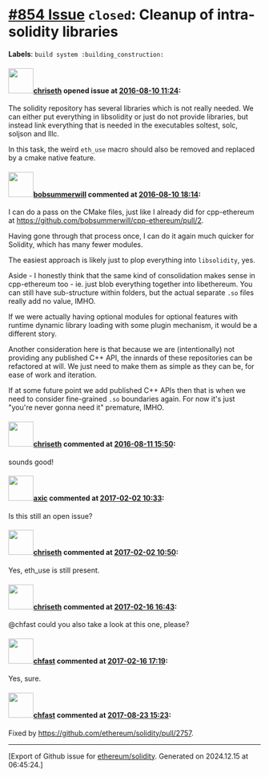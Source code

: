 # [\#854 Issue](https://github.com/ethereum/solidity/issues/854) `closed`: Cleanup of intra-solidity libraries
**Labels**: `build system :building_construction:`


#### <img src="https://avatars.githubusercontent.com/u/9073706?v=4" width="50">[chriseth](https://github.com/chriseth) opened issue at [2016-08-10 11:24](https://github.com/ethereum/solidity/issues/854):

The solidity repository has several libraries which is not really needed.
We can either put everything in libsolidity or just do not provide libraries, but instead link everything that is needed in the executables soltest, solc, soljson and lllc.

In this task, the weird `eth_use` macro should also be removed and replaced by a cmake native feature.


#### <img src="https://avatars.githubusercontent.com/u/3788156?u=f379551fa667ddb096e1ea2ef248d16e7461b1c3&v=4" width="50">[bobsummerwill](https://github.com/bobsummerwill) commented at [2016-08-10 18:14](https://github.com/ethereum/solidity/issues/854#issuecomment-238954498):

I can do a pass on the CMake files, just like I already did for cpp-ethereum at https://github.com/bobsummerwill/cpp-ethereum/pull/2.

Having gone through that process once, I can do it again much quicker for Solidity, which has many fewer modules.

The easiest approach is likely just to plop everything into `libsolidity`, yes.

Aside - I honestly think that the same kind of consolidation makes sense in cpp-ethereum too - ie. just blob everything together into libethereum.     You can still have sub-structure within folders, but the actual separate `.so` files really add no value, IMHO.

If we were actually having optional modules for optional features with runtime dynamic library loading with some plugin mechanism, it would be a different story.

Another consideration here is that because we are (intentionally) not providing any published C++ API, the innards of these repositories can be refactored at will.     We just need to make them as simple as they can be, for ease of work and iteration.

If at some future point we add published C++ APIs then that is when we need to consider fine-grained `.so` boundaries again.    For now it's just "you're never gonna need it" premature, IMHO.

#### <img src="https://avatars.githubusercontent.com/u/9073706?v=4" width="50">[chriseth](https://github.com/chriseth) commented at [2016-08-11 15:50](https://github.com/ethereum/solidity/issues/854#issuecomment-239203281):

sounds good!

#### <img src="https://avatars.githubusercontent.com/u/20340?v=4" width="50">[axic](https://github.com/axic) commented at [2017-02-02 10:33](https://github.com/ethereum/solidity/issues/854#issuecomment-276922046):

Is this still an open issue?

#### <img src="https://avatars.githubusercontent.com/u/9073706?v=4" width="50">[chriseth](https://github.com/chriseth) commented at [2017-02-02 10:50](https://github.com/ethereum/solidity/issues/854#issuecomment-276925642):

Yes, eth_use is still present.

#### <img src="https://avatars.githubusercontent.com/u/9073706?v=4" width="50">[chriseth](https://github.com/chriseth) commented at [2017-02-16 16:43](https://github.com/ethereum/solidity/issues/854#issuecomment-280385907):

@chfast could you also take a look at this one, please?

#### <img src="https://avatars.githubusercontent.com/u/573380?u=6cd4b0f473d862749cbed137d0bb32b726ae071f&v=4" width="50">[chfast](https://github.com/chfast) commented at [2017-02-16 17:19](https://github.com/ethereum/solidity/issues/854#issuecomment-280396867):

Yes, sure.

#### <img src="https://avatars.githubusercontent.com/u/573380?u=6cd4b0f473d862749cbed137d0bb32b726ae071f&v=4" width="50">[chfast](https://github.com/chfast) commented at [2017-08-23 15:23](https://github.com/ethereum/solidity/issues/854#issuecomment-324370856):

Fixed by https://github.com/ethereum/solidity/pull/2757.


-------------------------------------------------------------------------------



[Export of Github issue for [ethereum/solidity](https://github.com/ethereum/solidity). Generated on 2024.12.15 at 06:45:24.]
